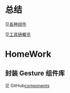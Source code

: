 # 总结
见[各种组件](https://www.yuque.com/wendraw/fe/components)

见[工具链概览](https://www.yuque.com/wendraw/fe/tool-chain-overview)

# HomeWork
## 封装 Gesture 组件库
见 GitHub[components](https://github.com/wendraw/components)
